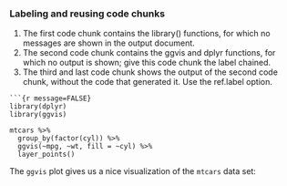 ### Labeling and reusing code chunks
1. The first code chunk contains the library() functions, for which no messages are shown in the output document.
2. The second code chunk contains the ggvis and dplyr functions, for which no output is shown; give this code chunk the label chained.
3. The third and last code chunk shows the output of the second code chunk, without the code that generated it. Use the ref.label option.
```
```{r message=FALSE}
library(dplyr)
library(ggvis)
```


```{r chained, results='hide'}
mtcars %>%
  group_by(factor(cyl)) %>%
  ggvis(~mpg, ~wt, fill = ~cyl) %>%
  layer_points()
```
The `ggvis` plot gives us a nice visualization of the `mtcars` data set:

```{r ref.label='chained', echo=FALSE}
```
```
